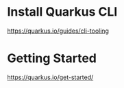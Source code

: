 # Install Quarkus CLI

https://quarkus.io/guides/cli-tooling

# Getting Started

https://quarkus.io/get-started/
